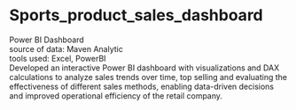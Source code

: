 # Sports_product_sales_dashboard
Power BI Dashboard <br/>
source of data: Maven Analytic <br/>
tools used: Excel, PowerBI <br/>
Developed an interactive Power BI dashboard with visualizations and DAX calculations to analyze sales trends over time, top selling and evaluating the effectiveness of different sales methods, enabling data-driven decisions and improved operational efficiency of the retail company.
